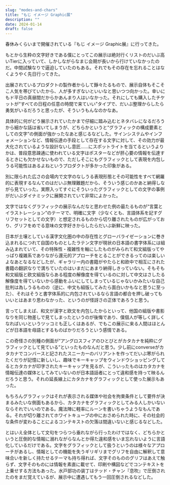 ```yaml
---
slug: "modes-and-chars"
title: "もじ イメージ Graphic展"
description: ""
date: 2024-01-14
draft: false
---
```


春休みくらいまで開催されている『もじ イメージ Graphic展』に行ってきた。


もとから生粋の文字好きである僕にとってこの展示は絶対行くリストのだいぶ高いTierに入っていて、しかしながらなまじ会期が長いから行けていなかったのだ。中間試験なりで逼迫していたのもある。それでもその存在を忘れることはなくようやく先日行ってきた。

出展されているプロダクトの製作者からして錚々たるもので、展示自体もそこそこ人気を帯びていたから、人が多すぎないといいなと思いつつ向かった。幸いにもド平日の真昼間だからかあんまり人はいなかった。それにしても購入したチケットが“すべての日程の任意の時間で来ていい”タイプで、だいぶ整理からしたら勇気がいるだろうと思ったが、そういうもんなのかなあ。

具体的に何がどう展示されていたかまで仔細に踏み込むとネタバレになるだろうから細かな話は省いてしまうが、どちらかというと“グラフィックの構成要素としての文字”の側面が強かったなあと感じるなどした。サインシステムやインフォメーションなど、情報伝達の手段として存在する文字に対して、その効力が最大化されているような設計ないし意匠……にスポットライトを当てるというよりかは、普段意思疎通に使われている文字はポスターなどが肝心要の情報を伝達するときにも欠かせないもので、ただしそこにもグラフィックとして表現を内包しうる可能性はあるよねというプロダクトが多かった印象がある。

別に限られた広さの会場内で文字のなしうる表現形態とその可能性をすべて網羅的に表現するなんてのはだいぶ無理難題だから、そういう感じのかあと納得しながら見ていった。実際入ってすぐにそういったグラフィックとしての文字の事例がだいぶダイナミックに展開されていて非常によかった。

文字ではなくグラフィックの展示なんだなと思わせた例の最たるものが“言葉とイラストレーション”のテーマで、明確に文字（少なくとも、言語体系を記すグリフセットとしての文字）と想定されるものから切り離されたものが広がっており、グリフをめでる意味の文字好きからしたらだいぶ新鮮に映った。

日本が土壌としている漢字文化圏の中の存在性とグローバライゼーションに巻き込まれるにつれて自国のものとしたラテン文字が現状の日本語の書字体系には組み込まれていて、その特殊性・複雑性を軸にしたものがみられて和文組版ってやっぱり複雑系でありながら還元的アプローチをとることができるってのは楽しいよなあとなるなどしたが、ギャラリー内の書籍がやたらと和欧中で相互にされた書籍の翻訳なりで満ちていたのはいまだにあまり納得しきっていない。そもそも和文組版と欧文組版ならある程度の解像度を得ているのに対して中文はさしたる解像度を得ていないから感動をふいにしてしまっているじゃないかみたいな自己批判は為しうるものの（逆に、中文も組版してみたら面白いかもなと思うに至った）、それはそうと書字体系的に内包されているなら言語の都合を押し破ってもいいとはあまり思わなかった、というのが怪訝さの正体であろうと思う。

言ってしまえば、和文が漢字と欧文を内包したからといって、他国の組版や書影なりを同じ物差しで見てしまったというのが後悔であり、僕個人が等しく詳しくなればいいというツッコミも正しくはあるが、でもこの展示に来る人間はほとんどが日本語を母語とするものばかりだろうという感情である。

この奇怪さの別種の側面が“アングロスフィアのひとびとがカタカナを純粋にグラフィックとして見ている”といったものなんだと思う。少し前にconverseがカタカナでコンバースと記されたスニーカーのバリアントを作ってだいぶ寒がられたくだりが記憶に新しいし、趣味でキーキャップをウィンドウショッピングしてるとカタカナが印字されたキーキャップを見るが、こういったものはカタカナを情報伝達の媒体としてみていないのが日本語話者にとって違和感を持って映るんだろうと思う。それの延長線上にカタカナをグラフィックとして使った展示もあった。

もちろんグラフィックはそれが表示される媒体や社会を拘束条件として要件が決まるみたいな側面もあるから、カタカナをグラフィックとしてみる人しかいないならそれでいいのである。魔法陣に軽率にルーンを書いちゃうようなもんである。それが切り離されてホワイトキューブの中におさめられた時に、その社会的な条件が変わることによるコンテキストの欠落は間違いないと感じるなどした。

とはいえ全体として文句をつらつら垂れながら行ったわけではなく、どちらかというと圧倒的な情報に溺れながらなんとか得た違和感をいま忘れないように言語化しているだけである。文字をグラフィックとして扱うというのは様々なアプローチがあるし、情報としての機能を失うギリギリまでグリフを自由に解釈して意味合いを新しく持たせるテーマも持ち得れば、文字そのもののグリフはあえて触らず、文字そのものには情報を素直に載せて、印刷や構図などでコンテキストを上乗せする方法もあった。水戸部功の装丁はテッド・チャン『息吹』で圧倒されたのをまだ覚えているが、展示中に遭遇してもう一回圧倒されるなどした。